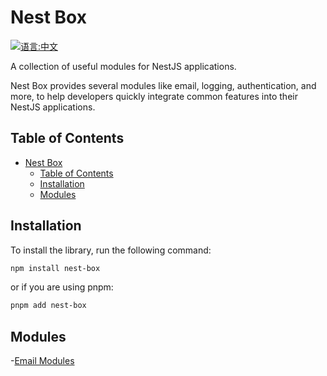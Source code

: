 # Nest Box



[![语言:中文](https://img.shields.io/badge/%E8%AF%AD%E8%A8%80-%E4%B8%AD%E6%96%87-red)](README.zh.md)


A collection of useful modules for NestJS applications. 

Nest Box provides several modules like email, logging, authentication, and more, to help developers quickly integrate common features into their NestJS applications.


## Table of Contents

- [Nest Box](#nest-box)
  - [Table of Contents](#table-of-contents)
  - [Installation](#installation)
  - [Modules](#modules)

## Installation

To install the library, run the following command:

```bash
npm install nest-box
```
or if you are using pnpm:

```bash
pnpm add nest-box
```

## Modules
-[Email Modules](docs/email.md)